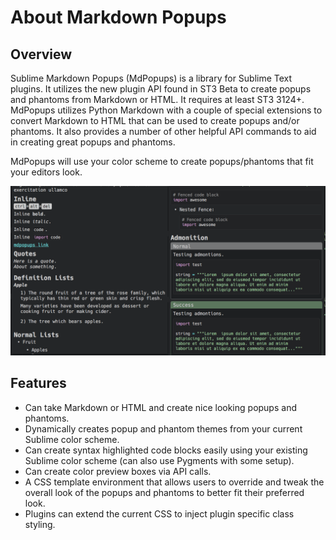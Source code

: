 # About Markdown Popups

## Overview

Sublime Markdown Popups (MdPopups) is a library for Sublime Text plugins.  It utilizes the new plugin API found in ST3 Beta to create popups and phantoms from Markdown or HTML. It requires at least ST3 3124+. MdPopups utilizes Python Markdown with a couple of special extensions to convert Markdown to HTML that can be used to create popups and/or phantoms.  It also provides a number of other helpful API commands to aid in creating great popups and phantoms.

MdPopups will use your color scheme to create popups/phantoms that fit your editors look.

![Screenshot](images/tooltips_test.png)

## Features

- Can take Markdown or HTML and create nice looking popups and phantoms.
- Dynamically creates popup and phantom themes from your current Sublime color scheme.
- Can create syntax highlighted code blocks easily using your existing Sublime color scheme (can also use Pygments with some setup).
- Can create color preview boxes via API calls.
- A CSS template environment that allows users to override and tweak the overall look of the popups and phantoms to better fit their preferred look.
- Plugins can extend the current CSS to inject plugin specific class styling.
